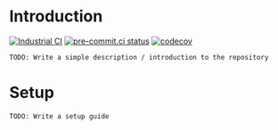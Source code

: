 # Introduction
[![Industrial CI](https://github.com/vortexntnu/vortex-utils/actions/workflows/industrial-ci.yml/badge.svg)](https://github.com/vortexntnu/vortex-utils/actions/workflows/industrial-ci.yml)
[![pre-commit.ci status](https://results.pre-commit.ci/badge/github/vortexntnu/vortex-utils/main.svg)](https://results.pre-commit.ci/latest/github/vortexntnu/vortex-utils/main)
[![codecov](https://codecov.io/github/vortexntnu/vortex-utils/graph/badge.svg?token=d6D7d5xNdf)](https://codecov.io/github/vortexntnu/vortex-utils)

```
TODO: Write a simple description / introduction to the repository
```

# Setup

```
TODO: Write a setup guide
```
